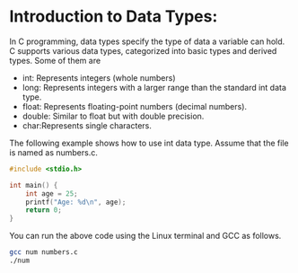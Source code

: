 # Introduction to Data Types:

In C programming, data types specify the type of data a variable can hold. C supports various data types, categorized into basic types and derived types. Some of them are 
- int: Represents integers (whole numbers)
- long: Represents integers with a larger range than the standard int data type.
- float: Represents floating-point numbers (decimal numbers).
- double: Similar to float but with double precision.
- char:Represents single characters.

The following example shows how to use int data type. Assume that the file is named as numbers.c. 
```C
#include <stdio.h>

int main() {
    int age = 25;
    printf("Age: %d\n", age);
    return 0;
}
```
 You can run the above code using the Linux terminal and GCC as follows.
```bash
gcc num numbers.c
./num
```
 

